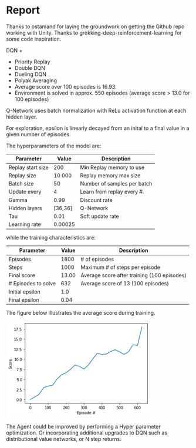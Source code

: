 # Report

Thanks to ostamand for laying the groundwork on getting the Github repo working with Unity.
Thanks to grokking-deep-reinforcement-learning for some code inspiration.

DQN +

- Priority Replay
- Double DQN
- Dueling DQN
- Polyak Averaging
- Average score over 100 episodes is 16.93.
- Environment is solved in approx. 550 episodes (average score > 13.0 for 100 episodes)

Q-Network uses batch normalization with ReLu activation function at each hidden layer.

For exploration, epsilon is linearly decayed from an inital to a final value in a given number of episodes.

The hyperparameters of the model are:

| Parameter         | Value   | Description                 |
| ----------------- | ------- | --------------------------- |
| Replay start size | 200     | Min Replay memory to use    |
| Replay size       | 10 000  | Replay memory max size      |
| Batch size        | 50      | Number of samples per batch |
| Update every      | 4       | Learn from replay every #.  |
| Gamma             | 0.99    | Discount rate               |
| Hidden layers     | [36,36] | Q-Network                   |
| Tau               | 0.01    | Soft update rate            |
| Learning rate     | 0.00025 |

while the training characteristics are:

| Parameter           | Value | Description                                 |
| ------------------- | ----- | ------------------------------------------- |
| Episodes            | 1800  | # of episodes                               |
| Steps               | 1000  | Maximum # of steps per episode              |
| Final score         | 13.00 | Average score after training (100 episodes) |
| # Episodes to solve | 632   | Average score of 13 (100 episodes)          |
| Initial epsilon     | 1.0   |
| Final epsilon       | 0.04  |

The figure below illustrates the average score during training.

![score](vector_banana_scores.png)

The Agent could be improved by performing a Hyper parameter optimization. Or incorporating additional upgrades to DQN such as distributional value networks, or N step returns.
